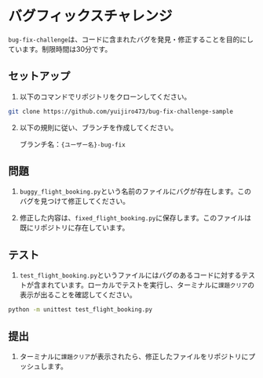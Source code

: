 # バグフィックスチャレンジ

`bug-fix-challenge`は、コードに含まれたバグを発見・修正することを目的にしています。制限時間は30分です。

## セットアップ

1. 以下のコマンドでリポジトリをクローンしてください。

```bash
git clone https://github.com/yuijiro473/bug-fix-challenge-sample
```

2. 以下の規則に従い、ブランチを作成してください。

   ブランチ名：`{ユーザー名}-bug-fix`

## 問題

1. `buggy_flight_booking.py`という名前のファイルにバグが存在します。このバグを見つけて修正してください。

2. 修正した内容は、`fixed_flight_booking.py`に保存します。このファイルは既にリポジトリに存在しています。

## テスト

1. `test_flight_booking.py`というファイルにはバグのあるコードに対するテストが含まれています。ローカルでテストを実行し、ターミナルに`課題クリア`の表示が出ることを確認してください。

```bash
python -m unittest test_flight_booking.py
```

## 提出

1. ターミナルに`課題クリア`が表示されたら、修正したファイルをリポジトリにプッシュします。
